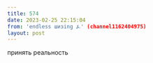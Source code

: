 ```yaml
---
title: 574
date: 2023-02-25 22:15:04
from: 'endless шизing ⍼' (channel1162404975)
layout: post
---
```


принять реальность
